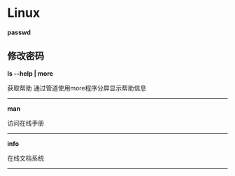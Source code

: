 # Linux

**passwd** 

修改密码
---
**ls --help | more** 

获取帮助 通过管道使用more程序分屏显示帮助信息

----
**man** 

访问在线手册

----
**info** 

在线文档系统

----
